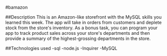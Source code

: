 #bamazon


##Description
This is an Amazon-like storefront with the MySQL skills you learned this week. The app will take in orders from customers and deplete stock from the store's inventory. As a bonus task, you can program your app to track product sales across your store's departments and then provide a summary of the highest-grossing departments in the store.

##Technologies used
-sql
-node.js
	-Inquirer
	-MySQL
